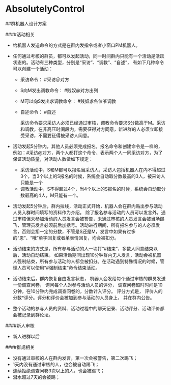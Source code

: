 AbsolutelyControl
=================
##群机器人设计方案

####活动相关
- 给机器人发送命令的方式是在群内发指令或者小窗口PM机器人。
  
- 任何通过考核的群员，都可以发起活动，同一时间群内只能有一个活动是活跃状态的。活动有三种类型，分别是“采访”、“调教”、“自述”， 有如下几种命令可以创建一个活动：

  - 采访命令： #采访＠对方
  - S向M发出调教命令： #贱奴@对方出列
  - M可以向S发出求调教命令： #贱奴求各位爷调教
  - 自述命令： #自述

	采访命令要求采访人必须已经通过审核，调教命令要求S分数高于M。采访和调教，在非高压时间段内，需要征得对方同意，新进群的人必须立即接受采访，不需要征得被采访人同意。

- 活动发起5分钟内，其他人员必须完成报名，报名命令和创建命令是一样的，例如：#采访@对方，两个人都打这个命令，表示两个人一同采访对方，为了保证活动质量，对活动人数做如下规定：      
  - 采访活动中，S和M都可以报名当采访人，采访人包括机器人在内不得超过3个，当3个以上的S报名的时候，系统会自动取分数最高的3人，被采访人只能是一个
  - 调教活动中，S不得超过4个，当4个以上的S报名的时候，系统会自动取分数最高的4人，M只能有一个。
- 活动发起5分钟后，群内拉线，活动正式开始，机器人会在群内贴出参与活动人员入群时间填写的资料作为介绍。 除了报名参与活动的人员可以发言外，通过审核但未参加活动的人员发言会被警告，未通过审核的人员发言会被当场踢飞，管理员发言必须前后加括号。活动进行期间，所有报名参与的人必须发言，否则会扣一定的分数，不管是S还是M，发言中如果有过多的“恩”、“哦”单字回复或者单表情回复，均会被扣分。

- 活动结束的方式是，所有参与活动的人一块打“#结束”，多数人同意结束以后，活动自动结束。 如果活动期间出现10分钟群内无人发言，活动会被机器人强制结束，所有参与活动的人都会被扣分。在活动遇到特殊情况的时候，管理人员可以使用“#强制结束”命令结束活动。

- 活动结束后，群内恢复自由发言状态， 机器人会发给每个通过审核的群员发送一份调查问卷， 询问每个人对参与活动人员的评分， 调查问卷超时时间是10分钟，在10分钟内完成调查问卷的，分数计入评分。 评分方式是， 评价人的分数*评分。评分和评价会被加到参与活动的人员身上， 并在群内公告。

- 整个活动的参与人员的资料、活动过程中的聊天记录、活动评分、活动评价都会被记录到群论坛。
 
####新人审核
- 新人进群以后

####群规相关
- 没有通过审核的人在群内发言，第一次会被警告，第二次踢飞；
- 1天内没有通过审核的人，也会被自动踢飞； 
- 连续拒绝调查问卷3次以上的人，也会被踢飞；
- 潜水超过7天的会被踢；
